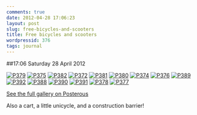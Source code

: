 ```yaml
---
comments: true
date: 2012-04-28 17:06:23
layout: post
slug: free-bicycles-and-scooters
title: Free bicycles and scooters
wordpressid: 376
tags: journal
---
```


##17:06 Saturday 28 April 2012

[![P379](http://getfile7.posterous.com/getfile/files.posterous.com/thunderrabbit/nhJmuaIlwhyEsmoBydHtgwIwziaovaeieBeyiDrHBfmkJtqwiFJbJadwGwCF/p379.jpg.scaled500.jpg)](http://getfile9.posterous.com/getfile/files.posterous.com/thunderrabbit/nhJmuaIlwhyEsmoBydHtgwIwziaovaeieBeyiDrHBfmkJtqwiFJbJadwGwCF/p379.jpg.scaled1000.jpg) [![P375](http://getfile6.posterous.com/getfile/files.posterous.com/thunderrabbit/yiiDeDhBxecnrnFudHIgJoqGAmIjImsyyCBdprhqohivgvDepdEIDawurjnF/p375.jpg.scaled500.jpg)](http://getfile0.posterous.com/getfile/files.posterous.com/thunderrabbit/yiiDeDhBxecnrnFudHIgJoqGAmIjImsyyCBdprhqohivgvDepdEIDawurjnF/p375.jpg.scaled1000.jpg) [![P382](http://getfile8.posterous.com/getfile/files.posterous.com/thunderrabbit/HwzfsaCbitwCExpnIHouFlydEmxjJytHxFrJJleggjryvBaonEpqkwBCopAy/p382.jpg.scaled500.jpg)](http://getfile0.posterous.com/getfile/files.posterous.com/thunderrabbit/HwzfsaCbitwCExpnIHouFlydEmxjJytHxFrJJleggjryvBaonEpqkwBCopAy/p382.jpg.scaled1000.jpg) [![P372](http://getfile3.posterous.com/getfile/files.posterous.com/thunderrabbit/CohbjcBtytwpGgsItpjdqBCjbgJetnjfrpiziqDiDxuutwalHbkDlsfrJclA/p372.jpg.scaled500.jpg)](http://getfile5.posterous.com/getfile/files.posterous.com/thunderrabbit/CohbjcBtytwpGgsItpjdqBCjbgJetnjfrpiziqDiDxuutwalHbkDlsfrJclA/p372.jpg.scaled1000.jpg) [![P381](http://getfile2.posterous.com/getfile/files.posterous.com/thunderrabbit/dukIpxjAGikjgGaFEaCemdfjgDCkIhCcAclkaqzqdhajrmGCFJvwjEBtaJEI/p381.jpg.scaled500.jpg)](http://getfile6.posterous.com/getfile/files.posterous.com/thunderrabbit/dukIpxjAGikjgGaFEaCemdfjgDCkIhCcAclkaqzqdhajrmGCFJvwjEBtaJEI/p381.jpg.scaled1000.jpg) [![P380](http://getfile7.posterous.com/getfile/files.posterous.com/thunderrabbit/dvqkDisjwsIlAwwEsIICHmbnxljuvJmhvxjcnlCwmzltFIytmJBopxuvdxmo/p380.jpg.scaled500.jpg)](http://getfile9.posterous.com/getfile/files.posterous.com/thunderrabbit/dvqkDisjwsIlAwwEsIICHmbnxljuvJmhvxjcnlCwmzltFIytmJBopxuvdxmo/p380.jpg.scaled1000.jpg) [![P374](http://getfile1.posterous.com/getfile/files.posterous.com/thunderrabbit/adrtBFcgmbrbBrcrIoGppjzalAxazbttgpiekuohoIvIcIFAqIartdkCCnCp/p374.jpg.scaled500.jpg)](http://getfile3.posterous.com/getfile/files.posterous.com/thunderrabbit/adrtBFcgmbrbBrcrIoGppjzalAxazbttgpiekuohoIvIcIFAqIartdkCCnCp/p374.jpg.scaled1000.jpg) [![P376](http://getfile3.posterous.com/getfile/files.posterous.com/thunderrabbit/mGIJGHeDocAGvxvddprjlyirmnJmBvicxEbEulmmyBysrzlGfIlsvdmIaqey/p376.jpg.scaled500.jpg)](http://getfile8.posterous.com/getfile/files.posterous.com/thunderrabbit/mGIJGHeDocAGvxvddprjlyirmnJmBvicxEbEulmmyBysrzlGfIlsvdmIaqey/p376.jpg.scaled1000.jpg) [![P389](http://getfile8.posterous.com/getfile/files.posterous.com/thunderrabbit/cAmtHDybDwJhvAsvyDcxGqGbcxkEvBoihkejiavBuhtyuBkJumytsEvfrbmE/p389.jpg.scaled500.jpg)](http://getfile1.posterous.com/getfile/files.posterous.com/thunderrabbit/cAmtHDybDwJhvAsvyDcxGqGbcxkEvBoihkejiavBuhtyuBkJumytsEvfrbmE/p389.jpg.scaled1000.jpg) [![P392](http://getfile0.posterous.com/getfile/files.posterous.com/thunderrabbit/shGFBaAbItDuuwJIxEdodjwyvFkGlIubwtsdrtjwddpdjidoArIuafzzxkxG/p392.jpg.scaled500.jpg)](http://getfile3.posterous.com/getfile/files.posterous.com/thunderrabbit/shGFBaAbItDuuwJIxEdodjwyvFkGlIubwtsdrtjwddpdjidoArIuafzzxkxG/p392.jpg.scaled1000.jpg) [![P388](http://getfile5.posterous.com/getfile/files.posterous.com/thunderrabbit/afgwEicJozuDDIewGAqdhBJFgJCikFqcGzyyjqfCfJIdlHeBfjiaIhdonbkl/p388.jpg.scaled500.jpg)](http://getfile7.posterous.com/getfile/files.posterous.com/thunderrabbit/afgwEicJozuDDIewGAqdhBJFgJCikFqcGzyyjqfCfJIdlHeBfjiaIhdonbkl/p388.jpg.scaled1000.jpg) [![P390](http://getfile0.posterous.com/getfile/files.posterous.com/thunderrabbit/lrHgJGiymwvuBugEkqmsmnksvIdAnzJcdexxIHarHJDexeswHtFFaGefsFfD/p390.jpg.scaled500.jpg)](http://getfile2.posterous.com/getfile/files.posterous.com/thunderrabbit/lrHgJGiymwvuBugEkqmsmnksvIdAnzJcdexxIHarHJDexeswHtFFaGefsFfD/p390.jpg.scaled1000.jpg) [![P391](http://getfile2.posterous.com/getfile/files.posterous.com/thunderrabbit/iofofgfmcFFpviarjEAektGbsqCelfjEnpzEfriBxigofIpBprHlHqxBjhBa/p391.jpg.scaled500.jpg)](http://getfile5.posterous.com/getfile/files.posterous.com/thunderrabbit/iofofgfmcFFpviarjEAektGbsqCelfjEnpzEfriBxigofIpBprHlHqxBjhBa/p391.jpg.scaled1000.jpg) [![P378](http://getfile2.posterous.com/getfile/files.posterous.com/thunderrabbit/akvjGsvitlwEmqzdHlnmxmvrsqzhsCvhdbupzuJvAhesFfyctgegdGihxhpj/p378.jpg.scaled500.jpg)](http://getfile6.posterous.com/getfile/files.posterous.com/thunderrabbit/akvjGsvitlwEmqzdHlnmxmvrsqzhsCvhdbupzuJvAhesFfyctgegdGihxhpj/p378.jpg.scaled1000.jpg) [![P377](http://getfile6.posterous.com/getfile/files.posterous.com/thunderrabbit/fonCslmoDfvbekHhvjblpdEFymttzroGhnCkpuxcjuCcyExBtaHlriBoyliq/p377.jpg.scaled500.jpg)](http://getfile8.posterous.com/getfile/files.posterous.com/thunderrabbit/fonCslmoDfvbekHhvjblpdEFymttzroGhnCkpuxcjuCcyExBtaHlriBoyliq/p377.jpg.scaled1000.jpg)

[See the full gallery on Posterous](http://stream.robnugen.com/free-bicycles-and-scooters)

Also a cart, a little unicycle, and a construction barrier!
